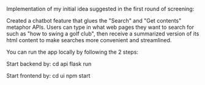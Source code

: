 Implementation of my initial idea suggested in the first round of screening:


Created a chatbot feature that glues the "Search" and "Get contents" metaphor APIs. Users can type in what web pages they want to search for such as "how to swing a golf club", then receive a summarized version of its html content to make searches more convenient and streamlined.

You can run the app locally by following the 2 steps:

Start backend by:
cd api
flask run

Start frontend by:
cd ui
npm start